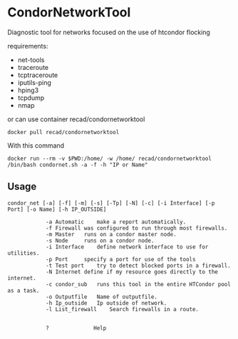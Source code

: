 # CondorNetworkTool


Diagnostic tool for networks focused on the use of htcondor flocking

requirements:

- net-tools
- traceroute 
- tcptraceroute 
- iputils-ping 
- hping3 
- tcpdump 
- nmap



or can use container recad/condornetworktool
```
docker pull recad/condornetworktool
```
With this command

```
docker run --rm -v $PWD:/home/ -w /home/ recad/condornetworktool /bin/bash condornet.sh -a -f -h "IP or Name"
```

## Usage 

	condor_net [-a] [-f] [-m] [-s] [-Tp] [-N] [-c] [-i Interface] [-p Port] [-o Name] [-h IP_OUTSIDE]

				-a Automatic	make a report automatically.
				-f Firewall	was configured to run through most firewalls.
				-m Master	runs on a condor master node.
				-s Node		runs on a condor node.        
				-i Interface	define network interface to use for utilities.
				-p Port		specify a port for use of the tools
				-t Test port	try to detect blocked ports in a firewall.
				-N Internet	define if my resource goes directly to the internet.
				-c condor_sub	runs this tool in the entire HTCondor pool as a task.
				-o Outputfile	Name of outputfile.
				-h Ip_outside	Ip outside of network.
				-l List_firewall	Search firewalls in a route.
				
				
				?              Help

